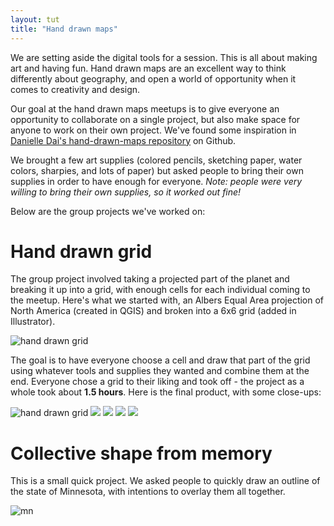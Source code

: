 ```yaml
---
layout: tut
title: "Hand drawn maps"
---
```


We are setting aside the digital tools for a session. This is all about making art and having fun. Hand drawn maps are an excellent way to think differently about geography, and open a world of opportunity when it comes to creativity and design.

Our goal at the hand drawn maps meetups is to give everyone an opportunity to collaborate on a single project, but also make space for anyone to work on their own project. We've found some inspiration in [Danielle Dai's hand-drawn-maps repository](https://github.com/ddai/hand-drawn-maps) on Github.

We brought a few art supplies (colored pencils, sketching paper, water colors, sharpies, and lots of paper) but asked people to bring their own supplies in order to have enough for everyone. *Note: people were very willing to bring their own supplies, so it worked out fine!*

Below are the group projects we've worked on:

# Hand drawn grid

The group project involved taking a projected part of the planet and breaking it up into a grid, with enough cells for each individual coming to the meetup. Here's what we started with, an Albers Equal Area projection of North America (created in QGIS) and broken into a 6x6 grid (added in Illustrator).

![hand drawn grid](/img/tut_handdrawn_grid.png)

The goal is to have everyone choose a cell and draw that part of the grid using whatever tools and supplies they wanted and combine them at the end. Everyone chose a grid to their liking and took off - the project as a whole took about **1.5 hours**. Here is the final product, with some close-ups:

![hand drawn grid](/img/tut_handdrawn_gridfinal.jpg)
![](/img/tut_handdrawn_IMG_1394.jpg)
![](/img/tut_handdrawn_IMG_1395.jpg)
![](/img/tut_handdrawn_IMG_1393.jpg)
![](/img/tut_handdrawn_IMG_1397.jpg)

# Collective shape from memory

This is a small quick project. We asked people to quickly draw an outline of the state of Minnesota, with intentions to overlay them all together.

![mn](/img/tut_handdrawn_mn.png)


